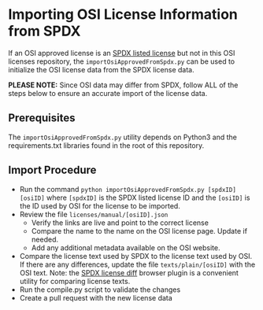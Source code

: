 # Importing OSI License Information from SPDX
If an OSI approved license is an [SPDX listed license](https://spdx.org/licenses/) but not in this OSI licenses repository, the `importOsiApprovedFromSpdx.py` can be used to initialize the OSI license data from the SPDX license data.

**PLEASE NOTE:** Since OSI data may differ from SPDX, follow ALL of the steps below to ensure an accurate import of the license data.

## Prerequisites
The `importOsiApprovedFromSpdx.py` utility depends on Python3 and the requirements.txt libraries found in the root of this repository.
## Import Procedure

- Run the command `python importOsiApprovedFromSpdx.py [spdxID]
   [osiID]` where `[spdxID]` is the SPDX listed license ID and the
   `[osiID]` is the ID used by OSI for the license to be imported.
- Review the file `licenses/manual/[osiID].json`
    - Verify the links are live and point to the correct license
    - Compare the name to the name on the OSI license page.  Update if needed.
    - Add any additional metadata available on the OSI website.
- Compare the license text used by SPDX to the license text used by OSI.  If there are any differences, update the file `texts/plain/[osiID]` with the OSI text.  Note: the [SPDX license diff](https://github.com/spdx/spdx-license-diff) browser plugin is a convenient utility for comparing license texts.
- Run the compile.py script to validate the changes
- Create a pull request with the new license data